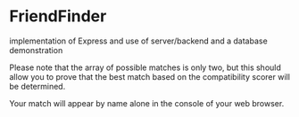 # FriendFinder
implementation of Express and use of server/backend and a database demonstration


Please note that the array of possible matches is only two, but this should allow you to prove that the best match based on the compatibility scorer will be determined. 

Your match will appear by name alone in the console of your web browser. 
